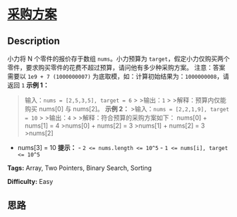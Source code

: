# [采购方案][title]

## Description

小力将 N 个零件的报价存于数组 `nums`。小力预算为 `target`，假定小力仅购买两个零件，要求购买零件的花费不超过预算，请问他有多少种采购方案。
注意：答案需要以 `1e9 + 7 (1000000007)` 为底取模，如：计算初始结果为：`1000000008`，请返回 `1` **示例 1：**
>输入：`nums = [2,5,3,5], target = 6` > >输出：`1` > >解释：预算内仅能购买 nums[0] 与 nums[2]。
**示例 2：** >输入：`nums = [2,2,1,9], target = 10` > >输出：`4` > >解释：符合预算的采购方案如下：
>nums[0] + nums[1] = 4 >nums[0] + nums[2] = 3 >nums[1] + nums[2] = 3 >nums[2]
+ nums[3] = 10 **提示：** \- `2 <= nums.length <= 10^5` \- `1 <= nums[i], target
<= 10^5`


**Tags:** Array, Two Pointers, Binary Search, Sorting

**Difficulty:** Easy

## 思路

[title]: https://leetcode-cn.com/problems/4xy4Wx

